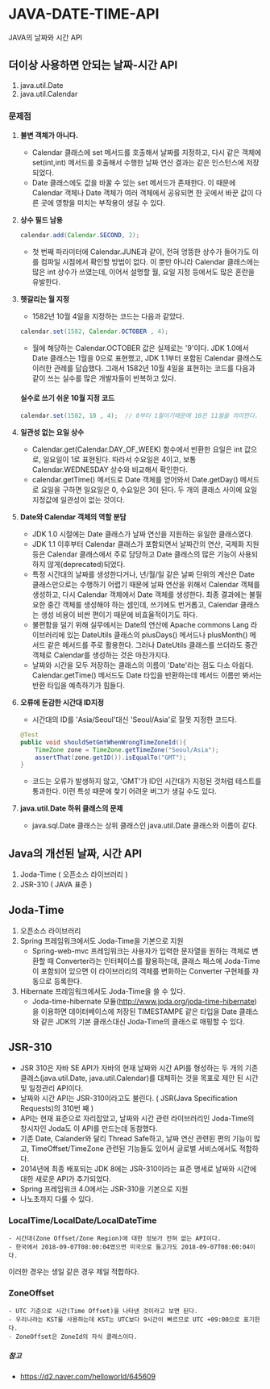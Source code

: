# JAVA-DATE-TIME-API
JAVA의 날짜와 시간 API

## 더이상 사용하면 안되는 날짜-시간 API ##
1. java.util.Date 
2. java.util.Calendar

### 문제점 ###
1. **불변 객체가 아니다.**
    - Calendar 클래스에 set 메서드를 호출해서 날짜를 지정하고, 다시 같은 객체에 set(int,int) 메서드를 호출해서 수행한 날짜 연산 결과는 같은 인스턴스에 저장되었다. 
    - Date 클래스에도 값을 바꿀 수 있는 set 메서드가 존재한다. 이 때문에 Calendar 객체나 Date 객체가 여러 객체에서 공유되면 한 곳에서 바꾼 값이 다른 곳에 영향을 미치는 부작용이 생길 수 있다. 

2. **상수 필드 남용**
    ````java
    calendar.add(Calendar.SECOND, 2);
    `````
    - 첫 번째 파라미터에 Calendar.JUNE과 같이, 전혀 엉뚱한 상수가 들어가도 이를 컴파일 시점에서 확인할 방법이 없다. 이 뿐만 아니라 Calendar 클래스에는 많은 int 상수가 쓰였는데, 이어서 설명할 월, 요일 지정 등에서도 많은 혼란을 유발한다.

3. **헷갈리는 월 지정**
    - 1582년 10월 4일을 지정하는 코드는 다음과 같았다.
    ````java
    calendar.set(1582, Calendar.OCTOBER , 4);  
    ````
    - 월에 해당하는 Calendar.OCTOBER 값은 실제로는 '9'이다. JDK 1.0에서 Date 클래스는 1월을 0으로 표현했고, JDK 1.1부터 포함된 Calendar 클래스도 이러한 관례를 답습했다. 그래서 1582년 10월 4일을 표현하는 코드를 다음과 같이 쓰는 실수를 많은 개발자들이 반복하고 있다.

    #### 실수로 쓰기 쉬운 10월 지정 코드 ####
    ````java
    calendar.set(1582, 10 , 4);  // 0부터 1월이기때문에 10은 11월을 의미한다.
    ````
    
4. **일관성 없는 요일 상수**
    - Calendar.get(Calendar.DAY_OF_WEEK) 함수에서 반환한 요일은 int 값으로, 일요일이 1로 표현된다. 따라서 수요일은 4이고, 보통 Calendar.WEDNESDAY 상수와 비교해서 확인한다. 
    - calendar.getTime() 메서드로 Date 객체를 얻어와서 Date.getDay() 메서드로 요일을 구하면 일요일은 0, 수요일은 3이 된다. 두 개의 클래스 사이에 요일 지정값에 일관성이 없는 것이다.

5. **Date와 Calendar 객체의 역할 분담**
    - JDK 1.0 시절에는 Date 클래스가 날짜 연산을 지원하는 유일한 클래스였다. 
    - JDK 1.1 이후부터 Calendar 클래스가 포함되면서 날짜간의 연산, 국제화 지원 등은 Calendar 클래스에서 주로 담당하고 Date 클래스의 많은 기능이 사용되하지 않게(deprecated)되었다.
    - 특정 시간대의 날짜를 생성한다거나, 년/월/일 같은 날짜 단위의 계산은 Date 클래스만으로는 수행하기 어렵기 때문에 날짜 연산을 위해서 Calendar 객체를 생성하고, 다시 Calendar 객체에서 Date 객체를 생성한다. 최종 결과에는 불필요한 중간 객체를 생성해야 하는 셈인데, 쓰기에도 번거롭고, Calendar 클래스는 생성 비용이 비싼 편이기 때문에 비효율적이기도 하다.
    - 불편함을 덜기 위해 실무에서는 Date의 연산에 Apache commons Lang 라이브러리에 있는 DateUtils 클래스의 plusDays() 메서드나 plusMonth() 메서드 같은 메서드를 주로 활용한다. 그러나 DateUtils 클래스를 쓰더라도 중간 객체로 Calendar를 생성하는 것은 마찬가지다.
    - 날짜와 시간을 모두 저장하는 클래스의 이름이 'Date'라는 점도 다소 아쉽다. Calendar.getTime() 메서드도 Date 타입을 반환하는데 메서드 이름만 봐서는 반환 타입을 예측하기가 힘들다.

6. **오류에 둔감한 시간대 ID지정**
    -  시간대의 ID를 'Asia/Seoul'대신 'Seoul/Asia'로 잘못 지정한 코드다.
    ````java
    @Test
    public void shouldSetGmtWhenWrongTimeZoneId(){  
        TimeZone zone = TimeZone.getTimeZone("Seoul/Asia");
        assertThat(zone.getID()).isEqualTo("GMT");
    }
    ````
    -  코드는 오류가 발생하지 않고, 'GMT'가 ID인 시간대가 지정된 것처럼 테스트를 통과한다. 이런 특성 때문에 찾기 어려운 버그가 생길 수도 있다.

7. **java.util.Date 하위 클래스의 문제**
    - java.sql.Date 클래스는 상위 클래스인 java.util.Date 클래스와 이름이 같다. 

## Java의 개선된 날짜, 시간 API ##
1. Joda-Time ( 오픈소스 라이브러리 )
2. JSR-310 ( JAVA 표준 )

## Joda-Time ##
1. 오픈소스 라이브러리
2. Spring 프레임워크에서도 Joda-Time을 기본으로 지원
    -  Spring-web-mvc 프레임워크는 사용자가 입력한 문자열을 원하는 객체로 변환할 때 Converter라는 인터페이스를 활용하는데, 클래스 패스에 Joda-Time이 포함되어 있으면 이 라이브러리의 객체를 변화하는 Converter 구현체를 자동으로 등록한다.
3. Hibernate 프레임워크에서도 Joda-Time을 쓸 수 있다.
    - Joda-time-hibernate 모듈(http://www.joda.org/joda-time-hibernate) 을 이용하면 데이터베이스에 저장된 TIMESTAMPE 같은 타입을 Date 클래스와 같은 JDK의 기본 클래스대신 Joda-Time의 클래스로 매핑할 수 있다.

## JSR-310 ##
- JSR 310은 자바 SE API가 자바의 현재 날짜와 시간 API를 형성하는 두 개의 기존 클래스(java.util.Date, java.util.Calendar)를 대체하는 것을 목표로
제안 된 시간 및 일정관리 API이다.
- 날짜와 시간 API는 JSR-310이라고도 불린다. (  JSR(Java Specification Requests)의 310번 째  )
- API는 현재 표준으로 자리잡았고, 날짜와 시간 관련 라이브러리인 Joda-Time의 창시자인 Joda도 이 API를 만드는데 동참했다.
- 기존 Date, Calander와 달리 Thread Safe하고, 날짜 연산 관련된 편의 기능이 많고, TimeOffset/TimeZone 관련된 기능들도 있어서 글로벌 서비스에서도 적합하다.
- 2014년에 최종 배포되는 JDK 8에는 JSR-310이라는 표준 명세로 날짜와 시간에 대한 새로운 API가 추가되었다.
- Spring 프레임워크 4.0에서는 JSR-310을 기본으로 지원
- 나노초까지 다룰 수 있다.

### LocalTime/LocalDate/LocalDateTime ###
    - 시간대(Zone Offset/Zone Region)에 대한 정보가 전혀 없는 API이다.
    - 한국에서 2018-09-07T08:00:04였으면 미국으로 들고가도 2018-09-07T08:00:04이다.
이러한 경우는 생일 같은 경우 제일 적합하다.

### ZoneOffset ###
    - UTC 기준으로 시간(Time Offset)을 나타낸 것이라고 보면 된다.
    - 우리나라는 KST를 사용하는데 KST는 UTC보다 9시간이 빠르므로 UTC +09:00으로 표기한다.
    - ZoneOffset은 ZoneId의 자식 클래스이다.

##### 참고 #####
- https://d2.naver.com/helloworld/645609
